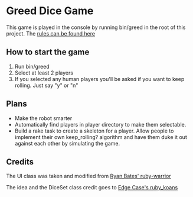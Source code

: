 # Greed Dice Game

This game is played in the console by running bin/greed in the root of this project.  The [rules can be found here](http://github.com/edgecase/ruby_koans/blob/9e799a71784e1112a048eb61b5a3acdf33418398/koans/GREED_RULES.txt)

## How to start the game

1. Run bin/greed
2. Select at least 2 players
3. If you selected any human players you'll be asked if you want to keep rolling.  Just say "y" or "n"

## Plans

* Make the robot smarter
* Automatically find players in player directory to make them selectable.
* Build a rake task to create a skeleton for a player.  Allow people to implement their own keep_rolling? algorithm and have them duke it out against each other by simulating the game.

## Credits

The UI class was taken and modified from [Ryan Bates' ruby-warrior](http://github.com/ryanb/ruby-warrior)

The idea and the DiceSet class credit goes to [Edge Case's ruby_koans](http://github.com/edgecase/ruby_koans)